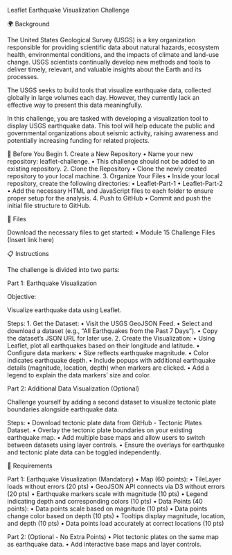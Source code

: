 Leaflet Earthquake Visualization Challenge

🌍 Background

The United States Geological Survey (USGS) is a key organization responsible for providing scientific data about natural hazards, ecosystem health, environmental conditions, and the impacts of climate and land-use change. USGS scientists continually develop new methods and tools to deliver timely, relevant, and valuable insights about the Earth and its processes.

The USGS seeks to build tools that visualize earthquake data, collected globally in large volumes each day. However, they currently lack an effective way to present this data meaningfully.

In this challenge, you are tasked with developing a visualization tool to display USGS earthquake data. This tool will help educate the public and governmental organizations about seismic activity, raising awareness and potentially increasing funding for related projects.

🚀 Before You Begin
	1.	Create a New Repository
	•	Name your new repository: leaflet-challenge.
	•	This challenge should not be added to an existing repository.
	2.	Clone the Repository
	•	Clone the newly created repository to your local machine.
	3.	Organize Your Files
	•	Inside your local repository, create the following directories:
	•	Leaflet-Part-1
	•	Leaflet-Part-2
	•	Add the necessary HTML and JavaScript files to each folder to ensure proper setup for the analysis.
	4.	Push to GitHub
	•	Commit and push the initial file structure to GitHub.

📂 Files

Download the necessary files to get started:
	•	Module 15 Challenge Files (Insert link here)

📋 Instructions

The challenge is divided into two parts:

Part 1: Earthquake Visualization

Objective:

Visualize earthquake data using Leaflet.

Steps:
	1.	Get the Dataset:
	•	Visit the USGS GeoJSON Feed.
	•	Select and download a dataset (e.g., “All Earthquakes from the Past 7 Days”).
	•	Copy the dataset’s JSON URL for later use.
	2.	Create the Visualization:
	•	Using Leaflet, plot all earthquakes based on their longitude and latitude.
	•	Configure data markers:
	•	Size reflects earthquake magnitude.
	•	Color indicates earthquake depth.
	•	Include popups with additional earthquake details (magnitude, location, depth) when markers are clicked.
	•	Add a legend to explain the data markers’ size and color.

Part 2: Additional Data Visualization (Optional)

Challenge yourself by adding a second dataset to visualize tectonic plate boundaries alongside earthquake data.

Steps:
	•	Download tectonic plate data from GitHub - Tectonic Plates Dataset.
	•	Overlay the tectonic plate boundaries on your existing earthquake map.
	•	Add multiple base maps and allow users to switch between datasets using layer controls.
	•	Ensure the overlays for earthquake and tectonic plate data can be toggled independently.

🎯 Requirements

Part 1: Earthquake Visualization (Mandatory)
	•	Map (60 points):
	•	TileLayer loads without errors (20 pts)
	•	GeoJSON API connects via D3 without errors (20 pts)
	•	Earthquake markers scale with magnitude (10 pts)
	•	Legend indicating depth and corresponding colors (10 pts)
	•	Data Points (40 points):
	•	Data points scale based on magnitude (10 pts)
	•	Data points change color based on depth (10 pts)
	•	Tooltips display magnitude, location, and depth (10 pts)
	•	Data points load accurately at correct locations (10 pts)

Part 2: (Optional - No Extra Points)
	•	Plot tectonic plates on the same map as earthquake data.
	•	Add interactive base maps and layer controls.
